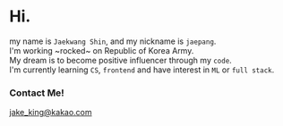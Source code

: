 # Hi.
my name is `Jaekwang Shin`, and my nickname is `jaepang`.   
I'm working ~rocked~ on Republic of Korea Army.   
My dream is to become positive influencer through my `code`.   
I'm currently learning `CS`, `frontend` and have interest in `ML` or `full stack`.

### Contact Me!
jake_king@kakao.com
<!--
**jaepang/jaepang** is a ✨ _special_ ✨ repository because its `README.md` (this file) appears on your GitHub profile.

Here are some ideas to get you started:

- 🔭 I’m currently working on ...
- 🌱 I’m currently learning ...
- 👯 I’m looking to collaborate on ...
- 🤔 I’m looking for help with ...
- 💬 Ask me about ...
- 📫 How to reach me: ...
- 😄 Pronouns: ...
- ⚡ Fun fact: ...
-->
